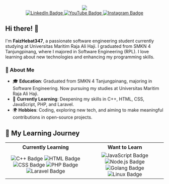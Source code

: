<div id="header" align="center">
  <img src="https://i.giphy.com/media/v1.Y2lkPTc5MGI3NjExN3dubWZ4MnJ3Y2c3NWxod25xZ3k1ZzhodDNrNjNjZGMwN3V1cjF2NCZlcD12MV9pbnRlcm5hbF9naWZfYnlfaWQmY3Q9cw/zhYSVCirREeIZtONCI/giphy.gif"/>
</div>

<div align="center" id="badges">
  <a href="https://shorturl.at/5GTxY">
    <img src="https://img.shields.io/badge/LinkedIn-blue?style=for-the-badge&logo=linkedin&logoColor=white" alt="LinkedIn Badge"/>
  </a>
  <a href="https://youtube.com/@faizcukip?si=ReXEq927JqkzEUDf">
    <img src="https://img.shields.io/badge/YouTube-red?style=for-the-badge&logo=youtube&logoColor=white" alt="YouTube Badge"/>
  </a>
  <a href="https://shorturl.at/QRrUy">
    <img src="https://img.shields.io/badge/Instagram-purple?style=for-the-badge&logo=instagram&logoColor=white" alt="Instagram Badge"/>
  </a>
</div>

<div align="center" id="pengunjung">
<img src="https://komarev.com/ghpvc/?username=your-github-username&style=flat-square&color=blue" alt=""/>
</div>


## Hi there! 👋

I'm **FaizHebat347**, a passionate software engineering student currently studying at Universitas Maritim Raja Ali Haji. I graduated from SMKN 4 Tanjungpinang, where I majored in Software Engineering (RPL). I love learning about new technologies and enhancing my programming skills.

### 🚀 About Me

- 🎓 **Education**: Graduated from SMKN 4 Tanjungpinang, majoring in Software Engineering. Now pursuing my studies at Universitas Maritim Raja Ali Haji.
- 🌱 **Currently Learning**: Deepening my skills in C++, HTML, CSS, JavaScript, PHP, and Laravel.
- 🌍 **Hobbies**: Coding, exploring new tech, and aiming to make meaningful contributions in open-source projects.

## 🌱 My Learning Journey

<table align="center">
  <tr>
    <th>Currently Learning</th>
    <th>Want to Learn</th>
  </tr>
  <tr>
    <td align="center">
      <img src="https://img.shields.io/badge/C++-00599C?style=for-the-badge&logo=c%2B%2B&logoColor=white" alt="C++ Badge"/>
      <img src="https://img.shields.io/badge/HTML-E34F26?style=for-the-badge&logo=html5&logoColor=white" alt="HTML Badge"/>
      <img src="https://img.shields.io/badge/CSS-1572B6?style=for-the-badge&logo=css3&logoColor=white" alt="CSS Badge"/>
      <img src="https://img.shields.io/badge/PHP-777BB4?style=for-the-badge&logo=php&logoColor=white" alt="PHP Badge"/>
      <img src="https://img.shields.io/badge/Laravel-FF2D20?style=for-the-badge&logo=laravel&logoColor=white" alt="Laravel Badge"/>
    </td>
    <td align="center">
      <img src="https://img.shields.io/badge/JavaScript-F7DF1E?style=for-the-badge&logo=javascript&logoColor=black" alt="JavaScript Badge"/>
      <img src="https://img.shields.io/badge/Node.js-339933?style=for-the-badge&logo=nodedotjs&logoColor=white" alt="Node.js Badge"/>
      <img src="https://img.shields.io/badge/Golang-00ADD8?style=for-the-badge&logo=go&logoColor=white" alt="Golang Badge"/>
      <img src="https://img.shields.io/badge/Linux-FCC624?style=for-the-badge&logo=linux&logoColor=black" alt="Linux Badge"/>
    </td>
  </tr>
</table>


